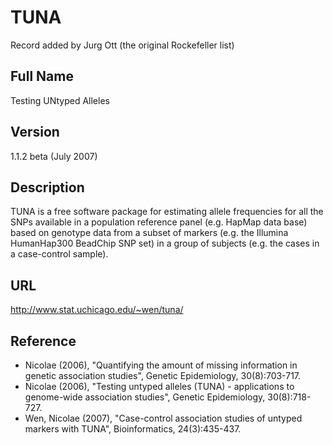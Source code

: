 # TUNA
Record added by Jurg Ott (the original Rockefeller list)

## Full Name
Testing UNtyped Alleles

## Version
1.1.2 beta (July 2007)

## Description
TUNA is a free software package for estimating allele frequencies for all the SNPs available in a population reference panel (e.g. HapMap data base) based on genotype data from a subset of markers (e.g. the Illumina HumanHap300 BeadChip SNP set) in a group of subjects (e.g. the cases in a case-control sample).

## URL
http://www.stat.uchicago.edu/~wen/tuna/

## Reference
* Nicolae (2006), "Quantifying the amount of missing information in genetic association studies", Genetic Epidemiology, 30(8):703-717.
* Nicolae (2006), "Testing untyped alleles (TUNA) - applications to genome-wide association studies", Genetic Epidemiology, 30(8):718-727.
* Wen, Nicolae (2007), "Case-control association studies of untyped markers with TUNA", Bioinformatics, 24(3):435-437.